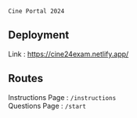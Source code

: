 ``Cine Portal 2024``

## Deployment

Link : https://cine24exam.netlify.app/

## Routes

Instructions Page : ``/instructions``
<br/>
Questions Page : ``/start``

